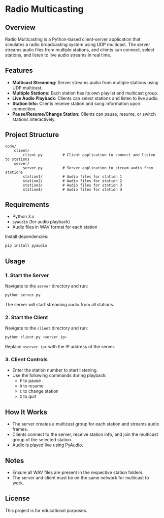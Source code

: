 # Radio Multicasting

## Overview

Radio Multicasting is a Python-based client-server application that simulates a radio broadcasting system using UDP multicast. The server streams audio files from multiple stations, and clients can connect, select stations, and listen to live audio streams in real time.

## Features

- **Multicast Streaming:** Server streams audio from multiple stations using UDP multicast.
- **Multiple Stations:** Each station has its own playlist and multicast group.
- **Live Audio Playback:** Clients can select stations and listen to live audio.
- **Station Info:** Clients receive station and song information upon connection.
- **Pause/Resume/Change Station:** Clients can pause, resume, or switch stations interactively.

## Project Structure

```
code/
	client/
		client.py         # Client application to connect and listen to stations
	server/
		server.py         # Server application to stream audio from stations
		station1/         # Audio files for station 1
		station2/         # Audio files for station 2
		station3/         # Audio files for station 3
		station4/         # Audio files for station 4
```

## Requirements

- Python 3.x
- `pyaudio` (for audio playback)
- Audio files in WAV format for each station

Install dependencies:

```bash
pip install pyaudio
```

## Usage

### 1. Start the Server

Navigate to the `server` directory and run:

```bash
python server.py
```

The server will start streaming audio from all stations.

### 2. Start the Client

Navigate to the `client` directory and run:

```bash
python client.py <server_ip>
```

Replace `<server_ip>` with the IP address of the server.

### 3. Client Controls

- Enter the station number to start listening.
- Use the following commands during playback:
  - `P` to pause
  - `R` to resume
  - `C` to change station
  - `X` to quit

## How It Works

- The server creates a multicast group for each station and streams audio frames.
- Clients connect to the server, receive station info, and join the multicast group of the selected station.
- Audio is played live using PyAudio.

## Notes

- Ensure all WAV files are present in the respective station folders.
- The server and client must be on the same network for multicast to work.

## License

This project is for educational purposes.
